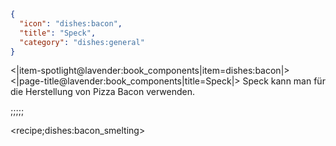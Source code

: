 ```json
{
  "icon": "dishes:bacon",
  "title": "Speck",
  "category": "dishes:general"
}
```

<|item-spotlight@lavender:book_components|item=dishes:bacon|>
<|page-title@lavender:book_components|title=Speck|>
Speck kann man für die Herstellung von Pizza Bacon verwenden.

;;;;;

<recipe;dishes:bacon_smelting>

